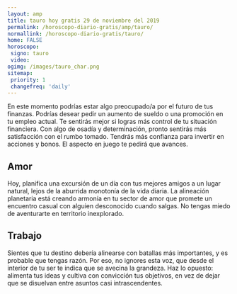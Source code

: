 ```yaml
---
layout: amp
title: tauro hoy gratis 29 de noviembre del 2019 
permalink: /horoscopo-diario-gratis/amp/tauro/
normallink: /horoscopo-diario-gratis/tauro/
home: FALSE
horoscopo:
 signo: tauro
 video:  
ogimg: /images/tauro_char.png
sitemap:
 priority: 1
 changefreq: 'daily'
---
```



En este momento podrías estar algo preocupado/a por el futuro de tus finanzas. Podrías desear pedir un aumento de sueldo o una promoción en tu empleo actual. Te sentirás mejor si logras más control de tu situación financiera. Con algo de osadía y determinación, pronto sentirás más satisfacción con el rumbo tomado. Tendrás más confianza para invertir en acciones y bonos. El aspecto en juego te pedirá que avances.

## Amor

Hoy, planifica una excursión de un día con tus mejores amigos a un lugar natural, lejos de la aburrida monotonía de la vida diaria. La alineación planetaria está creando armonía en tu sector de amor que promete un encuentro casual con alguien desconocido cuando salgas. No tengas miedo de aventurarte en territorio inexplorado.

## Trabajo

Sientes que tu destino debería alinearse con batallas más importantes, y es probable que tengas razón. Por eso, no ignores esta voz, que desde el interior de tu ser te indica que se avecina la grandeza. Haz lo opuesto: alimenta tus ideas y cultiva con convicción tus objetivos, en vez de dejar que se disuelvan entre asuntos casi intrascendentes.